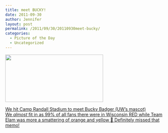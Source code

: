 ```yaml
---
title: meet BUCKY!
date: 2011-09-30
author: Jennifer
layout: post
permalink: /2011/09/30/20110930meet-bucky/
categories:
  - Picture of the Day
  - Uncategorized
---
```

[<img title="IMG_0963" height="150" alt="" width="310" class="alignnone size-thumbnail wp-image-1111" src="http://static.squarespace.com/static/50db6bb3e4b015296cd43789/50dfa5b1e4b0dc6320e0b5ea/50dfa5b3e4b0dc6320e0b83a/1317394035000/?format=original" />](http://www.flickr.com/photos/jenniferandJennifers_photos/sets/72157627789429844/)

[We hit Camp Randall Stadium to meet Bucky Badger (UW&#8217;s mascot) We _almost_ fit in as 99% of all fans there were in Wisconsin RED while Team Elam was more a smattering of orange and yellow 🙂 Definitely missed that memo!](http://www.flickr.com/photos/jenniferandJennifers_photos/sets/72157627789429844/)

&nbsp;
